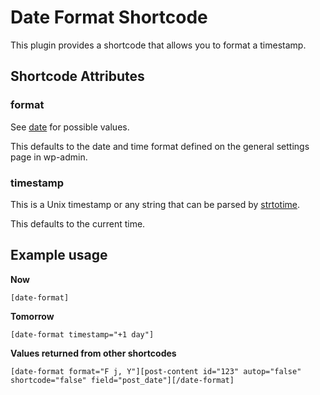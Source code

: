# Date Format Shortcode

This plugin provides a shortcode that allows you to format a timestamp.

## Shortcode Attributes

### format

See [date](php.net/manual/en/function.date.php) for possible values.

This defaults to the date and time format defined on the general settings page in wp-admin.

### timestamp

This is a Unix timestamp or any string that can be parsed by [strtotime](http://php.net/strtotime).

This defaults to the current time.

## Example usage

**Now**

```
[date-format]
```

**Tomorrow**

```
[date-format timestamp="+1 day"]
```

**Values returned from other shortcodes**

```
[date-format format="F j, Y"][post-content id="123" autop="false" shortcode="false" field="post_date"][/date-format]
```
